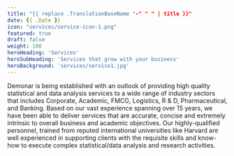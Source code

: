 ```yaml
---
title: "{{ replace .TranslationBaseName "-" " " | title }}"
date: {{ .Date }}
icon: "services/service-icon-1.png"
featured: true
draft: false
weight: 100
heroHeading: 'Services'
heroSubHeading: 'Services that grow with your business'
heroBackground: 'services/service1.jpg'
---
```


Demonar is being established with an outlook of providing high quality statistical and data analysis services to a wide range of industry sectors that includes Corporate, Academic, FMCG, Logistics, R & D, Pharmaceutical, and Banking. Based on our vast experience spanning over 15 years, we have been able to deliver services that are accurate, concise and extremely intrinsic to overall business and academic objectives. Our highly-qualified personnel, trained from reputed international universities like Harvard are well experienced in supporting clients with the requisite skills and know-how to execute complex statistical/data analysis and research activities.